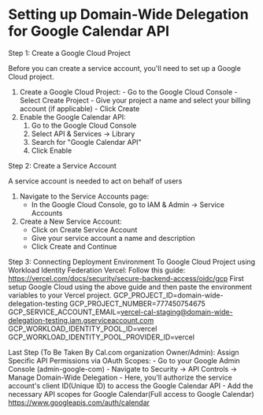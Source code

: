 # Setting up Domain-Wide Delegation for Google Calendar API

Step 1: Create a Google Cloud Project

Before you can create a service account, you'll need to set up a Google Cloud project.

 1. Create a Google Cloud Project:
        - Go to the Google Cloud Console
        - Select Create Project
        - Give your project a name and select your billing account (if applicable)
        - Click Create
  2. Enable the Google Calendar API:
     1. Go to the Google Cloud Console
     2. Select API & Services → Library
     3. Search for "Google Calendar API"
     4. Click Enable

Step 2: Create a Service Account

A service account is needed to act on behalf of users

 1. Navigate to the Service Accounts page:
    - In the Google Cloud Console, go to IAM & Admin → Service Accounts
 2. Create a New Service Account:
    - Click on Create Service Account
    - Give your service account a name and description
    - Click Create and Continue

Step 3: Connecting Deployment Environment To Google Cloud Project using Workload Identity Federation
  Vercel: Follow this guide: https://vercel.com/docs/security/secure-backend-access/oidc/gcp
  First setup Google Cloud using the above guide and then paste the environment variables to your Vercel project.
 GCP_PROJECT_ID=domain-wide-delegation-testing
 GCP_PROJECT_NUMBER=777450754675
 GCP_SERVICE_ACCOUNT_EMAIL=vercel-cal-staging@domain-wide-delegation-testing.iam.gserviceaccount.com
 GCP_WORKLOAD_IDENTITY_POOL_ID=vercel
 GCP_WORKLOAD_IDENTITY_POOL_PROVIDER_ID=vercel

Last Step (To Be Taken By Cal.com organization Owner/Admin): Assign Specific API Permissions via OAuth Scopes:
    - Go to your Google Admin Console (admin-google-com)
    - Navigate to Security → API Controls → Manage Domain-Wide Delegation
    - Here, you'll authorize the service account's client ID(Unique ID) to access the Google Calendar API
    - Add the necessary API scopes for Google Calendar(Full access to Google Calendar)
        https://www.googleapis.com/auth/calendar

